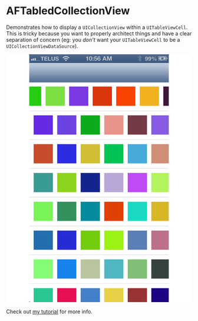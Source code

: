 AFTabledCollectionView
======================

Demonstrates how to display a `UICollectionView` within a `UITableViewCell`. This is tricky because you want to properly architect things and have a clear separation of concern (eg: you *don't* want your `UITableViewCell` to be a `UICollectionViewDataSource`). 

![Example screenshot](./readmeImage.png)

Check out [my tutorial](http://ashfurrow.com/blog/putting-a-uicollectionview-in-a-uitableviewcell) for more info.

